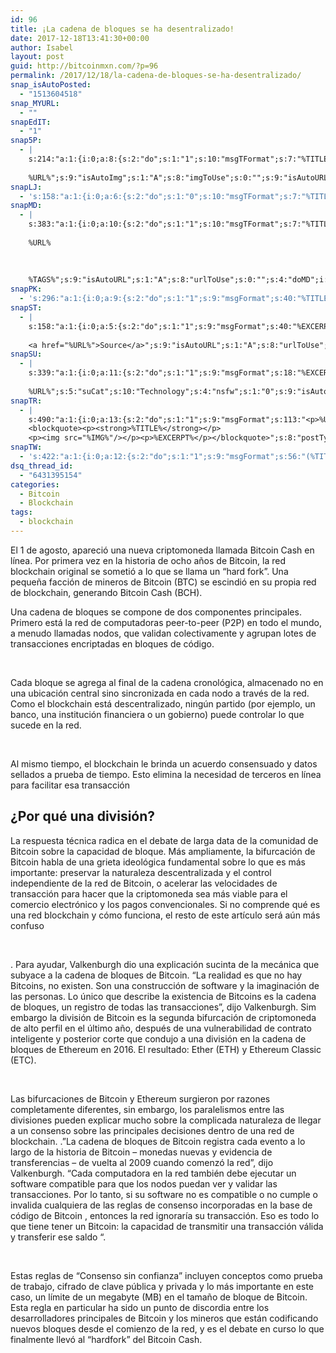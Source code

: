 ```yaml
---
id: 96
title: ¡La cadena de bloques se ha desentralizado!
date: 2017-12-18T13:41:30+00:00
author: Isabel
layout: post
guid: http://bitcoinmxn.com/?p=96
permalink: /2017/12/18/la-cadena-de-bloques-se-ha-desentralizado/
snap_isAutoPosted:
  - "1513604518"
snap_MYURL:
  - ""
snapEdIT:
  - "1"
snap5P:
  - |
    s:214:"a:1:{i:0;a:8:{s:2:"do";s:1:"1";s:10:"msgTFormat";s:7:"%TITLE%";s:9:"msgFormat";s:18:"%EXCERPT%
    
    %URL%";s:9:"isAutoImg";s:1:"A";s:8:"imgToUse";s:0:"";s:9:"isAutoURL";s:1:"A";s:8:"urlToUse";s:0:"";s:4:"do5P";i:0;}}";
snapLJ:
  - 's:158:"a:1:{i:0;a:6:{s:2:"do";s:1:"0";s:10:"msgTFormat";s:7:"%TITLE%";s:9:"msgFormat";s:9:"%EXCERPT%";s:9:"isAutoURL";s:1:"A";s:8:"urlToUse";s:0:"";s:4:"doLJ";i:0;}}";'
snapMD:
  - |
    s:383:"a:1:{i:0;a:10:{s:2:"do";s:1:"1";s:10:"msgTFormat";s:7:"%TITLE%";s:9:"msgFormat";s:32:"%EXCERPT%
    
    %URL%
    
    
    
    %TAGS%";s:9:"isAutoURL";s:1:"A";s:8:"urlToUse";s:0:"";s:4:"doMD";i:0;s:8:"isPosted";s:1:"1";s:4:"pgID";s:12:"b61d6446b541";s:7:"postURL";s:85:"https://medium.com/@BitcoinMXN/la-cadena-de-bloques-se-ha-desentralizado-b61d6446b541";s:5:"pDate";s:19:"2017-12-18 13:41:35";}}";
snapPK:
  - 's:296:"a:1:{i:0;a:9:{s:2:"do";s:1:"1";s:9:"msgFormat";s:40:"%TITLE% - %URL% #bitcoin #mexico #crypto";s:9:"isAutoURL";s:1:"A";s:8:"urlToUse";s:0:"";s:4:"doPK";i:0;s:8:"isPosted";s:1:"1";s:4:"pgID";i:1363967964;s:7:"postURL";s:30:"https://www.plurk.com/p/mk2kf0";s:5:"pDate";s:19:"2017-12-18 13:41:40";}}";'
snapST:
  - |
    s:158:"a:1:{i:0;a:5:{s:2:"do";s:1:"1";s:9:"msgFormat";s:40:"%EXCERPT%
    
    <a href="%URL%">Source</a>";s:9:"isAutoURL";s:1:"A";s:8:"urlToUse";s:0:"";s:4:"doST";i:0;}}";
snapSU:
  - |
    s:339:"a:1:{i:0;a:11:{s:2:"do";s:1:"1";s:9:"msgFormat";s:18:"%EXCERPT%
    
    %URL%";s:5:"suCat";s:10:"Technology";s:4:"nsfw";s:1:"0";s:9:"isAutoURL";s:1:"A";s:8:"urlToUse";s:0:"";s:4:"doSU";i:0;s:8:"isPosted";s:1:"1";s:4:"pgID";s:6:"2hSr3y";s:7:"postURL";s:45:"http://www.stumbleupon.com/su/2hSr3y/comments";s:5:"pDate";s:19:"2017-12-18 13:41:55";}}";
snapTR:
  - |
    s:490:"a:1:{i:0;a:13:{s:2:"do";s:1:"1";s:9:"msgFormat";s:113:"<p>%URL%</p>
    <blockquote><p><strong>%TITLE%</strong></p>
    <p><img src="%IMG%"/></p><p>%EXCERPT%</p></blockquote>";s:8:"postType";s:1:"T";s:10:"msgTFormat";s:7:"%TITLE%";s:9:"isAutoImg";s:1:"A";s:8:"imgToUse";s:0:"";s:9:"isAutoURL";s:1:"A";s:8:"urlToUse";s:0:"";s:4:"doTR";i:0;s:8:"isPosted";s:1:"1";s:4:"pgID";i:168677877238;s:7:"postURL";s:46:"http://bitcoinmxn.tumblr.com/post/168677877238";s:5:"pDate";s:19:"2017-12-18 13:41:58";}}";
snapTW:
  - 's:422:"a:1:{i:0;a:12:{s:2:"do";s:1:"1";s:9:"msgFormat";s:56:"(%TITLE%) - %URL% #bitcoinmxn #espanolbitcoin #bitcoinla";s:8:"attchImg";s:1:"1";s:9:"isAutoImg";s:1:"A";s:8:"imgToUse";s:0:"";s:9:"isAutoURL";s:1:"A";s:8:"urlToUse";s:0:"";s:4:"doTW";i:0;s:8:"isPosted";s:1:"1";s:4:"pgID";s:18:"942751801933205505";s:7:"postURL";s:57:"https://twitter.com/mxn_bitcoin/status/942751801933205505";s:5:"pDate";s:19:"2017-12-18 13:41:59";}}";'
dsq_thread_id:
  - "6431395154"
categories:
  - Bitcoin
  - Blockchain
tags:
  - blockchain
---
```

El 1 de agosto, apareció una nueva criptomoneda llamada Bitcoin Cash en línea. Por primera vez en la historia de ocho años de Bitcoin, la red blockchain original se sometió a lo que se llama un &#8220;hard fork&#8221;. Una pequeña facción de mineros de Bitcoin (BTC) se escindió en su propia red de blockchain, generando Bitcoin Cash (BCH).

Una cadena de bloques se compone de dos componentes principales. Primero está la red de computadoras peer-to-peer (P2P) en todo el mundo, a menudo llamadas nodos, que validan colectivamente y agrupan lotes de transacciones encriptadas en bloques de código.

&nbsp;

Cada bloque se agrega al final de la cadena cronológica, almacenado no en una ubicación central sino sincronizada en cada nodo a través de la red. Como el blockchain está descentralizado, ningún partido (por ejemplo, un banco, una institución financiera o un gobierno) puede controlar lo que sucede en la red.

&nbsp;

Al mismo tiempo, el blockchain le brinda un acuerdo consensuado y datos sellados a prueba de tiempo. Esto elimina la necesidad de terceros en línea para facilitar esa transacción

## ¿Por qué una división?

La respuesta técnica radica en el debate de larga data de la comunidad de Bitcoin sobre la capacidad de bloque. Más ampliamente, la bifurcación de Bitcoin habla de una grieta ideológica fundamental sobre lo que es más importante: preservar la naturaleza descentralizada y el control independiente de la red de Bitcoin, o acelerar las velocidades de transacción para hacer que la criptomoneda sea más viable para el comercio electrónico y los pagos convencionales. Si no comprende qué es una red blockchain y cómo funciona, el resto de este artículo será aún más confuso

&nbsp;

. Para ayudar, Valkenburgh dio una explicación sucinta de la mecánica que subyace a la cadena de bloques de Bitcoin. &#8220;La realidad es que no hay Bitcoins, no existen. Son una construcción de software y la imaginación de las personas. Lo único que describe la existencia de Bitcoins es la cadena de bloques, un registro de todas las transacciones&#8221;, dijo Valkenburgh. Sim embargo la división de Bitcoin es la segunda bifurcación de criptomoneda de alto perfil en el último año, después de una vulnerabilidad de contrato inteligente y posterior corte que condujo a una división en la cadena de bloques de Ethereum en 2016. El resultado: Ether (ETH) y Ethereum Classic (ETC).

&nbsp;

Las bifurcaciones de Bitcoin y Ethereum surgieron por razones completamente diferentes, sin embargo, los paralelismos entre las divisiones pueden explicar mucho sobre la complicada naturaleza de llegar a un consenso sobre las principales decisiones dentro de una red de blockchain. .&#8221;La cadena de bloques de Bitcoin registra cada evento a lo largo de la historia de Bitcoin &#8211; monedas nuevas y evidencia de transferencias &#8211; de vuelta al 2009 cuando comenzó la red&#8221;, dijo Valkenburgh. &#8220;Cada computadora en la red también debe ejecutar un software compatible para que los nodos puedan ver y validar las transacciones. Por lo tanto, si su software no es compatible o no cumple o invalida cualquiera de las reglas de consenso incorporadas en la base de código de Bitcoin , entonces la red ignoraría su transacción. Eso es todo lo que tiene tener un Bitcoin: la capacidad de transmitir una transacción válida y transferir ese saldo &#8220;.

&nbsp;

Estas reglas de &#8220;Consenso sin confianza&#8221; incluyen conceptos como prueba de trabajo, cifrado de clave pública y privada y lo más importante en este caso, un límite de un megabyte (MB) en el tamaño de bloque de Bitcoin. Esta regla en particular ha sido un punto de discordia entre los desarrolladores principales de Bitcoin y los mineros que están codificando nuevos bloques desde el comienzo de la red, y es el debate en curso lo que finalmente llevó al &#8220;hardfork&#8221; del Bitcoin Cash.
